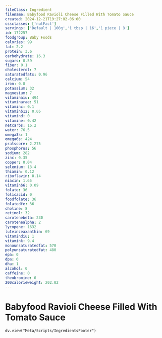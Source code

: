 ```yaml
---
fileClass: Ingredient
filename: Babyfood Ravioli Cheese Filled With Tomato Sauce
created: 2024-12-21T19:27:02-06:00
cssclasses: ['nutFact']
servings: ['Default | 100g','1 tbsp | 16','1 piece | 8']
id: 172257
foodgroup: Baby Foods
calories: 99
fat: 2.2
protein: 3.6
carbohydrate: 16.3
sugars: 0.59
fiber: 0.1
cholesterol: 7
saturatedfats: 0.96
calcium: 54
iron: 0.8
potassium: 32
magnesium: 7
vitaminaiu: 494
vitaminarae: 51
vitaminc: 0.1
vitaminb12: 0.05
vitamind: 0
vitamine: 0.42
netcarbs: 16.2
water: 76.5
omega3s: 1
omega6s: 424
pralscore: 2.275
phosphorus: 56
sodium: 282
zinc: 0.35
copper: 0.04
selenium: 13.4
thiamin: 0.12
riboflavin: 0.14
niacin: 1.65
vitaminb6: 0.09
folate: 36
folicacid: 0
foodfolate: 36
folatedfe: 36
choline: 8
retinol: 32
carotenebeta: 230
carotenealpha: 2
lycopene: 1632
luteinzeaxanthin: 69
vitamindiu: 1
vitamink: 9.4
monounsaturatedfat: 570
polyunsaturatedfat: 480
epa: 0
dpa: 0
dha: 1
alcohol: 0
caffeine: 0
theobromine: 0
200calorieweight: 202.02
---
```


# Babyfood Ravioli Cheese Filled With Tomato Sauce

```dataviewjs
dv.view("Meta/Scripts/IngredientsFooter")
```